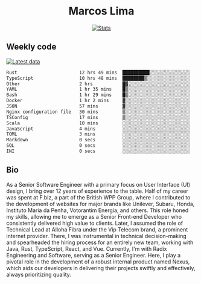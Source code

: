 <div align="center">
  <h1>Marcos Lima</h1>
  
  <a href="https://skvggor.dev">
    <img src="https://github.com/skvggor/skvggor/assets/958723/3c85f137-8d74-4cc8-a2b1-877784f3e44d" alt="Stats" />
  </a>
</div>

## Weekly code

[![Latest data](https://github.com/skvggor/skvggor/actions/workflows/main.yml/badge.svg)](https://github.com/skvggor/skvggor/actions/workflows/main.yml)

<!--START_SECTION:waka-->

```txt
Rust                       12 hrs 49 mins  ██████████░░░░░░░░░░░░░░░   40.25 %
TypeScript                 10 hrs 48 mins  ████████▒░░░░░░░░░░░░░░░░   33.93 %
Other                      2 hrs           █▓░░░░░░░░░░░░░░░░░░░░░░░   06.31 %
YAML                       1 hr 35 mins    █▒░░░░░░░░░░░░░░░░░░░░░░░   04.97 %
Bash                       1 hr 29 mins    █▒░░░░░░░░░░░░░░░░░░░░░░░   04.70 %
Docker                     1 hr 2 mins     ▓░░░░░░░░░░░░░░░░░░░░░░░░   03.29 %
JSON                       57 mins         ▓░░░░░░░░░░░░░░░░░░░░░░░░   03.02 %
Nginx configuration file   30 mins         ▒░░░░░░░░░░░░░░░░░░░░░░░░   01.60 %
TSConfig                   17 mins         ▒░░░░░░░░░░░░░░░░░░░░░░░░   00.94 %
Scala                      10 mins         ░░░░░░░░░░░░░░░░░░░░░░░░░   00.56 %
JavaScript                 4 mins          ░░░░░░░░░░░░░░░░░░░░░░░░░   00.23 %
TOML                       3 mins          ░░░░░░░░░░░░░░░░░░░░░░░░░   00.16 %
Markdown                   0 secs          ░░░░░░░░░░░░░░░░░░░░░░░░░   00.03 %
SQL                        0 secs          ░░░░░░░░░░░░░░░░░░░░░░░░░   00.01 %
INI                        0 secs          ░░░░░░░░░░░░░░░░░░░░░░░░░   00.00 %
```

<!--END_SECTION:waka-->

## Bio

<p>As a Senior Software Engineer with a primary focus on User Interface (UI) design, I bring over 12 years of experience to the table. Half of my career was spent at F.biz, a part of the British WPP Group, where I contributed to the development of websites for major brands like Unilever, Subaru, Honda, Instituto Maria da Penha, Votorantim Energia, and others. This role honed my skills, allowing me to emerge as a Senior Front-end Developer who consistently delivered high value to clients. Later, I assumed the role of Technical Lead at Alloha Fibra under the Vip Telecom brand, a prominent internet provider. There, I was instrumental in technical decision-making and spearheaded the hiring process for an entirely new team, working with Java, Rust, TypeScript, React, and Vue. Currently, I'm with Radix Engineering and Software, serving as a Senior Engineer. Here, I play a pivotal role in the development of a robust internal product named Nexus, which aids our developers in delivering their projects swiftly and effectively, always prioritizing quality.</p>

<!-- </details> -->

<!-- <div align="center">
  <h2>🤖 Recent Code Activity</h2>
  <img width="500" src="https://github-readme-stats.vercel.app/api/wakatime?username=skvggor&hide_title=true&layout=compact&theme=transparent" alt="Wakatime Stats" />
</div>

<br>

<div align="center">
  <h2>📈 GitHub Stats</h2>
  <img width="500" src="https://github-readme-stats.vercel.app/api?username=skvggor&show_icons=true&theme=transparent&hide_title=true&count_private=true" alt="GitHub Stats" />
</div>
 -->
